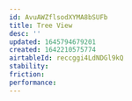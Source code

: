 ```yaml
---
id: AvuAWZflsodXYMA8bSUFb
title: Tree View
desc: ''
updated: 1645794679201
created: 1642210575774
airtableId: reccggi4LdNDGl9kQ
stability:
friction:
performance: 
---
```


